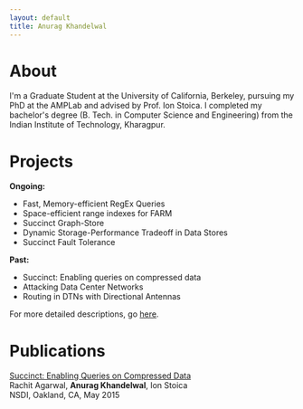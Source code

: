 ```yaml
---
layout: default
title: Anurag Khandelwal
---
```

# About

I'm a Graduate Student at the University of California, Berkeley, pursuing my 
PhD at the AMPLab and advised by Prof. Ion Stoica. I completed my bachelor's 
degree (B. Tech. in Computer Science and Engineering) from the Indian Institute 
of Technology, Kharagpur.

# Projects
**Ongoing:**
- Fast, Memory-efficient RegEx Queries
- Space-efficient range indexes for FARM
- Succinct Graph-Store
- Dynamic Storage-Performance Tradeoff in Data Stores
- Succinct Fault Tolerance

**Past:**
- Succinct: Enabling queries on compressed data
- Attacking Data Center Networks
- Routing in DTNs with Directional Antennas

For more detailed descriptions, go [here](/projects).

# Publications
[Succinct: Enabling Queries on Compressed Data](https://www.usenix.org/system/files/conference/nsdi15/nsdi15-paper-agarwal.pdf)<br>
Rachit Agarwal, **Anurag Khandelwal**, Ion Stoica<br>
NSDI, Oakland, CA, May 2015
